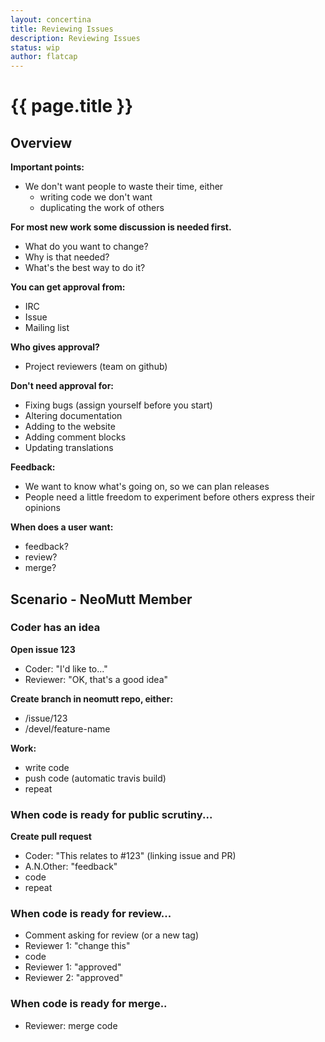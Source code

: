 ```yaml
---
layout: concertina
title: Reviewing Issues
description: Reviewing Issues
status: wip
author: flatcap
---
```


# {{ page.title }}

## Overview

**Important points:**

* We don't want people to waste their time, either
  * writing code we don't want
  * duplicating the work of others

**For most new work some discussion is needed first.**

* What do you want to change?
* Why is that needed?
* What's the best way to do it?

**You can get approval from:**

* IRC
* Issue
* Mailing list

**Who gives approval?**

* Project reviewers (team on github)

**Don't need approval for:**

* Fixing bugs (assign yourself before you start)
* Altering documentation
* Adding to the website
* Adding comment blocks
* Updating translations

**Feedback:**

* We want to know what's going on, so we can plan releases
* People need a little freedom to experiment before others express their opinions

**When does a user want:**

* feedback?
* review?
* merge?

## Scenario - NeoMutt Member

### Coder has an idea

**Open issue 123**

- Coder: "I'd like to..."
- Reviewer: "OK, that's a good idea"

**Create branch in neomutt repo, either:**

- /issue/123
- /devel/feature-name

**Work:**

- write code
- push code (automatic travis build)
- repeat

### When code is ready for public scrutiny...

**Create pull request**

- Coder: "This relates to #123" (linking issue and PR)
- A.N.Other: "feedback"
- code
- repeat

### When code is ready for review...

- Comment asking for review (or a new tag)
- Reviewer 1: "change this"
- code
- Reviewer 1: "approved"
- Reviewer 2: "approved"

### When code is ready for merge..

- Reviewer: merge code

